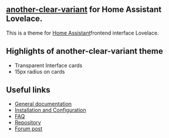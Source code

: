 ## [another-clear-variant](https://github.com/cdrom1028/another-clear-variant) for Home Assistant Lovelace.

This is a theme for [Home Assistant](https://home-assistant.io)frontend interface Lovelace.

## Highlights of another-clear-variant theme

- Transparent Interface cards
- 15px radius on cards

## Useful links

- [General documentation](https://github.com/cdrom1028/another-clear-variant)
- [Installation and Configuration](https://github.com/cdrom1028/another-clear-variant/wiki)
- [FAQ](https://github.com/custom-components/alexa_media_player/wiki/FAQ)
- [Repository](https://github.com/cdrom1028/another-clear-variant)
- [Forum post](https://community.home-assistant.io)